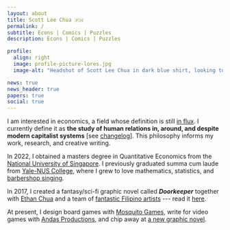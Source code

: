 ```yaml
---
layout: about
title: Scott Lee Chua 🇵🇭
permalink: /
subtitle: Econs | Comics | Puzzles
description: Econs | Comics | Puzzles

profile:
  align: right
  image: profile-picture-lores.jpg
  image-alt: "Headshot of Scott Lee Chua in dark blue shirt, looking to the left and smiling. Photo taken by Zac Yeow."

news: true
news_header: true
papers: true
social: true
---
```


I am interested in economics, a field whose definition is still [in flux](https://en.wikipedia.org/wiki/Definitions_of_economics). I currently define it as __the study of human relations in, around, and despite modern capitalist systems__ [see [changelog](/economics-definitions)]. This philosophy informs my work, research, and creative writing.

In 2022, I obtained a masters degree in Quantitative Economics from the [National University of Singapore](https://fass.nus.edu.sg/ecs/). I previously graduated summa cum laude from [Yale-NUS College](https://www.yale-nus.edu.sg/), where I grew to love mathematics, statistics, and [barbershop singing](https://youtu.be/fMW6zv6wZ1Y?t=1804).

In 2017, I created a fantasy/sci-fi graphic novel called ***Doorkeeper*** together with [Ethan Chua](https://medium.com/@ezlc327) and a team of [fantastic Filipino artists](https://doorkeeper-artists.carrd.co/) --- read it [here](https://issuu.com/scottchua/docs/doorkeeper).

At present, I design board games with [Mosquito Games](https://mosquito.games), write for video games with [Andas Productions](https://andasproductions.com), and chip away at [a new graphic novel](https://twitter.com/scottleechua/status/1522184619285630976?s=20&t=aZErmsFtkQ8fuurrpj40pQ).